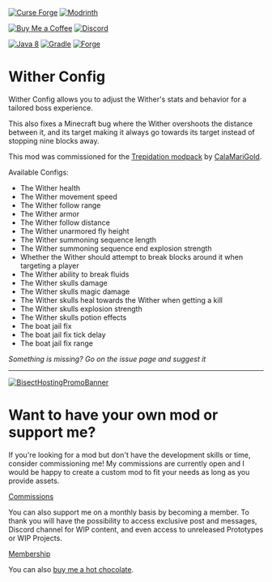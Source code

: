 [![Curse Forge](https://cdn.jsdelivr.net/npm/@intergrav/devins-badges@3/assets/cozy/available/curseforge_vector.svg)](https://www.curseforge.com/minecraft/mc-mods/witherconfig)
[![Modrinth](https://cdn.jsdelivr.net/npm/@intergrav/devins-badges@3/assets/cozy/available/modrinth_vector.svg)](https://modrinth.com/mod/witherconfig)

[![Buy Me a Coffee](https://cdn.jsdelivr.net/npm/@intergrav/devins-badges@3/assets/cozy/donate/buymeacoffee-singular_vector.svg)](https://www.buymeacoffee.com/desoroxxx)
[![Discord](https://cdn.jsdelivr.net/npm/@intergrav/devins-badges@3/assets/cozy/social/discord-plural_vector.svg)](https://discord.gg/hKpUYx7VwS)

[![Java 8](https://cdn.jsdelivr.net/npm/@intergrav/devins-badges@3/assets/cozy/built-with/java8_vector.svg)](https://adoptium.net/temurin/releases/?version=8)
[![Gradle](https://cdn.jsdelivr.net/npm/@intergrav/devins-badges@3/assets/cozy/built-with/gradle_vector.svg)](https://gradle.org/)
[![Forge](https://cdn.jsdelivr.net/npm/@intergrav/devins-badges@3/assets/cozy/supported/forge_vector.svg)](http://files.minecraftforge.net/maven/net/minecraftforge/forge/index_1.12.2.html)

# Wither Config

Wither Config allows you to adjust the Wither's stats and behavior for a tailored boss experience.

This also fixes a Minecraft bug where the Wither overshoots the distance between it, and its target making it always go towards its target instead of stopping nine blocks away.

This mod was commissioned for the [Trepidation modpack](https://curseforge.com/minecraft/modpacks/trepidation) by [CalaMariGold](https://www.curseforge.com/members/calamarigold/projects).

Available Configs:
- The Wither health
- The Wither movement speed
- The Wither follow range
- The Wither armor
- The Wither follow distance
- The Wither unarmored fly height
- The Wither summoning sequence length
- The Wither summoning sequence end explosion strength
- Whether the Wither should attempt to break blocks around it when targeting a player
- The Wither ability to break fluids
- The Wither skulls damage
- The Wither skulls magic damage
- The Wither skulls heal towards the Wither when getting a kill
- The Wither skulls explosion strength
- The Wither skulls potion effects
- The boat jail fix
- The boat jail fix tick delay
- The boat jail fix range

*Something is missing? Go on the issue page and suggest it*

---

[![BisectHostingPromoBanner](https://www.bisecthosting.com/partners/custom-banners/d410513a-9aee-467a-96eb-88eb0976af9d.webp)](https://bisecthosting.com/Desoroxxx?r=Wither+Config+GitHub)

# Want to have your own mod or support me?

If you're looking for a mod but don't have the development skills or time, consider commissioning me!
My commissions are currently open and I would be happy to create a custom mod to fit your needs as long as you provide assets.

[Commissions]

You can also support me on a monthly basis by becoming a member.
To thank you will have the possibility to access exclusive post and messages, Discord channel for WIP content, and even access to unreleased Prototypes or WIP Projects.

[Membership]

You can also [buy me a hot chocolate].

[Commissions]: https://www.buymeacoffee.com/desoroxxx/commissions
[Membership]: https://www.buymeacoffee.com/desoroxxx/membership
[buy me a hot chocolate]: https://www.buymeacoffee.com/desoroxxx
